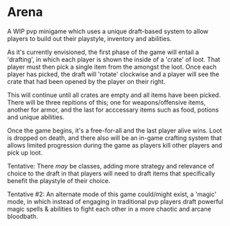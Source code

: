 # Arena
A WIP pvp minigame which uses a unique draft-based system to allow players to build out their playstyle, inventory and abilities.

As it's currently envisioned, the first phase of the game will entail a 'drafting',
in which each player is shown the inside of a 'crate' of loot. That player must then
pick a single item from the amongst the loot. Once each player has picked, the draft
will 'rotate' clockwise and a player will see the crate that had been opened by the
player on their right.

This will continue until all crates are empty and all items have been picked. There
will be three repitions of this; one for weapons/offensive items, another for armor,
and the last for acccessary items such as food, potions and unique abilities.

Once the game begins, it's a free-for-all and the last player alive wins. Loot is
dropped on death, and there also will be an in-game crafting system that allows
limited progression during the game as players kill other players and pick up loot.

Tentative: There *may* be classes, adding more strategy and relevance of choice
to the draft in that players will need to draft items that specifically benefit
the playstyle of their choice.

Tentative #2: An alternate mode of this game could/might exist, a 'magic' mode,
in which instead of engaging in traditional pvp players draft powerful magic
spells & abilities to fight each other in a more chaotic and arcane bloodbath.
